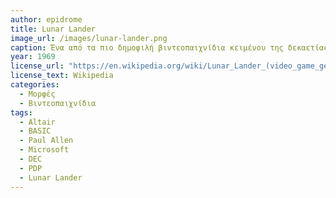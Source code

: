 ```yaml
---
author: epidrome
title: Lunar Lander 
image_url: /images/lunar-lander.png
caption: Ένα από τα πιο δημοφιλή βιντεοπαιχνίδια κειμένου της δεκαετίας του 1970 είναι το Lunar Lander, το οποίο είναι εμπνευσμένο από την προσγείωση του πρώτου ανθρώπου στο φεγγάρι. Η αρχική εκδοχή του παιχνιδιού παρουσιάζει με κείμενο την τρέχουσα κατάσταση του διαστημοπλοίου και ο χρήστης δίνει μια τιμή για την ώθηση των πυραύλων, πράγμα εύκολο να υλοποιηθεί στην γλώσσα προγραματισμού BASIC και κάτι που το έκανε ακόμη πιο δημοφιλές για όσους έκαναν τα πρώτα βήματα με τους υπολογιστές εκείνη την εποχή ειδικά σε συστήματα χωρίς γραφικά όπως τα PDP, Altair.
year: 1969 
license_url: "https://en.wikipedia.org/wiki/Lunar_Lander_(video_game_genre)#/media/File:Lunar_Lander_Rocket_gameplay.png" 
license_text: Wikipedia
categories:
  - Μορφές
  - Βιντεοπαιχνίδια 
tags:
  - Altair
  - BASIC
  - Paul Allen
  - Microsoft
  - DEC
  - PDP
  - Lunar Lander
---
```

